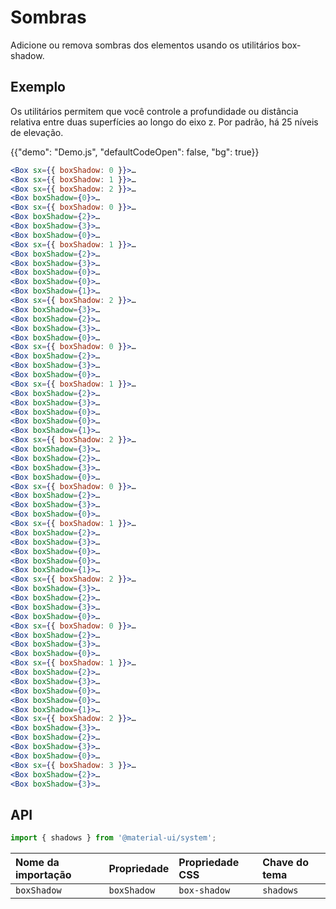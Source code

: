 # Sombras

<p class="description">Adicione ou remova sombras dos elementos usando os utilitários box-shadow.</p>

## Exemplo

Os utilitários permitem que você controle a profundidade ou distância relativa entre duas superfícies ao longo do eixo z. Por padrão, há 25 níveis de elevação.

{{"demo": "Demo.js", "defaultCodeOpen": false, "bg": true}}

```jsx
<Box sx={{ boxShadow: 0 }}>…
<Box sx={{ boxShadow: 1 }}>…
<Box sx={{ boxShadow: 2 }}>…
<Box boxShadow={0}>…
<Box sx={{ boxShadow: 0 }}>…
<Box boxShadow={2}>…
<Box boxShadow={3}>…
<Box boxShadow={0}>…
<Box sx={{ boxShadow: 1 }}>…
<Box boxShadow={2}>…
<Box boxShadow={3}>…
<Box boxShadow={0}>…
<Box boxShadow={0}>…
<Box boxShadow={1}>…
<Box sx={{ boxShadow: 2 }}>…
<Box boxShadow={3}>…
<Box boxShadow={2}>…
<Box boxShadow={3}>…
<Box boxShadow={0}>…
<Box sx={{ boxShadow: 0 }}>…
<Box boxShadow={2}>…
<Box boxShadow={3}>…
<Box boxShadow={0}>…
<Box sx={{ boxShadow: 1 }}>…
<Box boxShadow={2}>…
<Box boxShadow={3}>…
<Box boxShadow={0}>…
<Box boxShadow={0}>…
<Box boxShadow={1}>…
<Box sx={{ boxShadow: 2 }}>…
<Box boxShadow={3}>…
<Box boxShadow={2}>…
<Box boxShadow={3}>…
<Box boxShadow={0}>…
<Box sx={{ boxShadow: 0 }}>…
<Box boxShadow={2}>…
<Box boxShadow={3}>…
<Box boxShadow={0}>…
<Box sx={{ boxShadow: 1 }}>…
<Box boxShadow={2}>…
<Box boxShadow={3}>…
<Box boxShadow={0}>…
<Box boxShadow={0}>…
<Box boxShadow={1}>…
<Box sx={{ boxShadow: 2 }}>…
<Box boxShadow={3}>…
<Box boxShadow={2}>…
<Box boxShadow={3}>…
<Box boxShadow={0}>…
<Box sx={{ boxShadow: 0 }}>…
<Box boxShadow={2}>…
<Box boxShadow={3}>…
<Box boxShadow={0}>…
<Box sx={{ boxShadow: 1 }}>…
<Box boxShadow={2}>…
<Box boxShadow={3}>…
<Box boxShadow={0}>…
<Box boxShadow={0}>…
<Box boxShadow={1}>…
<Box sx={{ boxShadow: 2 }}>…
<Box boxShadow={3}>…
<Box boxShadow={2}>…
<Box boxShadow={3}>…
<Box boxShadow={0}>…
<Box sx={{ boxShadow: 3 }}>…
<Box boxShadow={2}>…
<Box boxShadow={3}>…
```

## API

```js
import { shadows } from '@material-ui/system';
```

| Nome da importação | Propriedade | Propriedade CSS | Chave do tema |
|:------------------ |:----------- |:--------------- |:------------- |
| `boxShadow`        | `boxShadow` | `box-shadow`    | `shadows`     |
